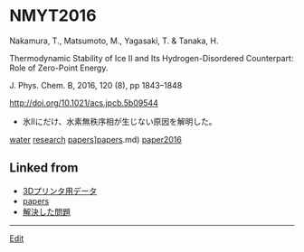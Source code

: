 # NMYT2016

Nakamura, T., Matsumoto, M., Yagasaki, T. & Tanaka, H.

Thermodynamic Stability of Ice II and Its Hydrogen-Disordered Counterpart: Role of Zero-Point Energy.

J. Phys. Chem. B, 2016, 120 (8), pp 1843–1848

http://doi.org/10.1021/acs.jpcb.5b09544


* 氷IIにだけ、水素無秩序相が生じない原因を解明した。

[](https://gyazo.com/6dbf93343a594ab72b5bbbcd921b041c)



[water](water.md) [research](research.md) [papers](papers.md)][papers](papers.md).md) [paper2016](paper2016.md)



## Linked from

* [3Dプリンタ用データ](3Dプリンタ用データ.md)
* [papers](papers.md)
* [解決した問題](解決した問題.md)


----
[Edit](https://github.com/vitroid/vitroid.github.io/edit/master/MD/NMYT2016.md)
